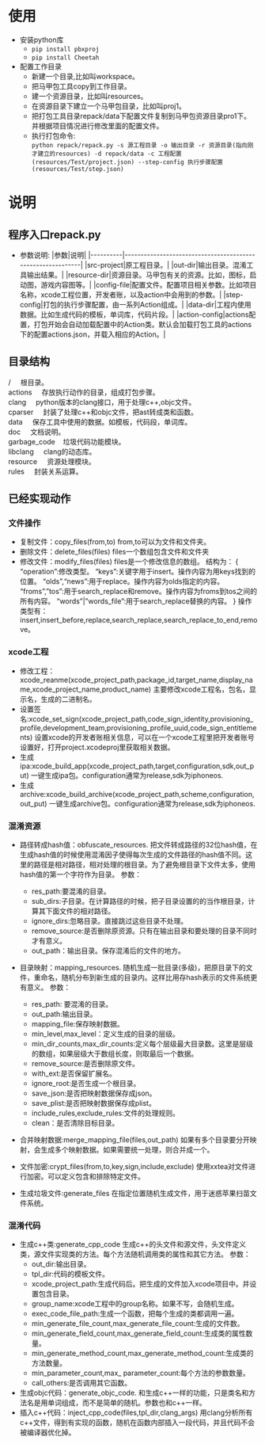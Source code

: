 <!-- TITLE:打包工具使用说明 -->

# 使用

- 安装python库
  -  `pip install pbxproj`
  -  `pip install Cheetah`
- 配置工作目录
  - 新建一个目录,比如叫workspace。
  - 把马甲包工具copy到工作目录。
  - 建一个资源目录，比如叫resources。
  - 在资源目录下建立一个马甲包目录，比如叫proj1。
  - 把打包工具目录repack/data下配置文件复制到马甲包资源目录pro1下。并根据项目情况进行修改里面的配置文件。
  - 执行打包命令:<br/> 
    `python repack/repack.py -s 源工程目录 -o 输出目录 -r 资源目录(指向刚才建立的resources) -d repack/data -c 工程配置(resources/Test/project.json) --step-config 执行步骤配置(resources/Test/step.json)`

# 说明

## 程序入口repack.py
- 参数说明:
  |参数|说明|
  |----------|------------------------------------------------------------|
  |src-project|原工程目录。|
  |out-dir|输出目录。混淆工具输出结果。|
  |resource-dir|资源目录。马甲包有关的资源。比如，图标，启动图，游戏内容图等。|
  |config-file|配置文件。配置项目相关参数。比如项目名称，xcode工程位置，开发者账，以及action中会用到的参数。|
  |step-config|打包的执行步骤配置，由一系列Action组成。|
  |data-dir|工程内使用数据。比如生成代码的模板，单词库，代码片段。|
  |action-config|actions配置，打包开始会自动加载配置中的Action类。默认会加载打包工具的actions下的配置actions.json，并载入相应的Action。|

## 目录结构
   /            &nbsp;&nbsp;&nbsp;&nbsp;根目录。<br/> 
    actions     &nbsp;&nbsp;&nbsp;&nbsp;存放执行动作的目录，组成打包步骤。<br/> 
    clang		&nbsp;&nbsp;&nbsp;&nbsp;python版本的clang接口，用于处理c++,objc文件。<br/> 
    cparser		&nbsp;&nbsp;&nbsp;&nbsp;封装了处理c++和objc文件，把ast转成类和函数。<br/> 
    data		&nbsp;&nbsp;&nbsp;&nbsp;保存工具中使用的数据。如模板，代码段，单词库。<br/> 
    doc			&nbsp;&nbsp;&nbsp;&nbsp;文档说明。<br/> 
    garbage_code&nbsp;&nbsp;&nbsp;&nbsp;垃圾代码功能模块。<br/> 
    libclang	&nbsp;&nbsp;&nbsp;&nbsp;clang的动态库。<br/> 
    resource	&nbsp;&nbsp;&nbsp;&nbsp;资源处理模块。<br/> 
    rules		&nbsp;&nbsp;&nbsp;&nbsp;封装关系运算。<br/> 


## 已经实现动作
### 文件操作
   - 复制文件：copy_files(from,to)
        from,to可以为文件和文件夹。
   - 删除文件：delete_files(files)
        files一个数组包含文件和文件夹
   - 修改文件：modify_files(files) 
        files是一个修改信息的数组。
        结构为：
        {
        “operation”:修改类型。
        “keys”:关键字用于insert。操作内容为用keys找到的位置。
        “olds”,“news”:用于replace。操作内容为olds指定的内容。
        “froms”,”tos”:用于search_replace和remove。操作内容为froms到tos之间的所有内容。
        “words”|”words_file”:用于search_replace替换的内容。
        }
        操作类型有：insert,insert_before,replace,search_replace,search_replace_to_end,remove。

### xcode工程

- 修改工程：xcode_reanme(xcode_project_path,package_id,target_name,display_name,xcode_project_name,product_name)
主要修改xcode工程名，包名，显示名，生成的二进制名。
- 设置签名:xcode_set_sign(xcode_project_path,code_sign_identity,provisioning_profile,development_team,provisioning_profile_uuid,code_sign_entitlements)
设置xcode的开发者账相关信息，可以在一个xcode工程里把开发者账号设置好，打开project.xcodeproj里获取相关数据。
- 生成ipa:xcode_build_app(xcode_project_path,target,configuration,sdk,out_put)
一键生成ipa包。configuration通常为release,sdk为iphoneos.
- 生成archive:xcode_build_archive(xcode_project_path,scheme,configuration,out_put)
一键生成archive包。configuration通常为release,sdk为iphoneos.

### 混淆资源
- 路径转成hash值：obfuscate_resources.
    把文件转成路径的32位hash值，在生成hash值的时候使用混淆因子使得每次生成的文件路径的hash值不同。这里的路径是相对路径，相对处理的根目录。为了避免根目录下文件太多，使用hash值的第一个字符作为目录。
 参数：
  -	res_path:要混淆的目录。
  - sub_dirs:子目录。在计算路径的时候，把子目录设置的的当作根目录，计算其下面文件的相对路径。
  - ignore_dirs:忽略目录。直接跳过这些目录不处理。
  - remove_source:是否删除原资源。只有在输出目录和要处理的目录不同时才有意义。
  - out_path：输出目录。保存混淆后的文件的地方。
- 目录映射：mapping_resources.
    随机生成一批目录(多级)，把原目录下的文件，重命名，随机分布到新生成的目录内。这样比用存hash表示的文件系统更有意义。
  参数：
  - res_path: 要混淆的目录。
  -	out_path:输出目录。
  - mapping_file:保存映射数据。
  - min_level,max_level：定义生成的目录的层级。
  - min_dir_counts,max_dir_counts:定义每个层级最大目录数。这里是层级的数组，如果层级大于数组长度，则取最后一个数据。
  - remove_source:是否删除原文件。
  - with_ext:是否保留扩展名。
  - ignore_root:是否生成一个根目录。
  - save_json:是否把映射数据保存成json。
  - save_plist:是否把映射数据保存成plist。
  - include_rules,exclude_rules:文件的处理规则。
  - clean：是否清除目标目录。

- 合并映射数据:merge_mapping_file(files,out_path)
    如果有多个目录要分开映射，会生成多个映射数据。如果需要统一处理，则合并成一个。
- 文件加密:crypt_files(from,to,key,sign,include,exclude)
使用xxtea对文件进行加密。可以定义包含和排除特定文件。
- 生成垃圾文件:generate_files
    在指定位置随机生成文件，用于迷惑苹果扫苗文件系统。
### 混淆代码	
- 生成c++类:generate_cpp_code
    生成c++的头文件和源文件，头文件定义类，源文件实现类的方法。每个方法随机调用类的属性和其它方法。
参数：
  - out_dir:输出目录。
  - tpl_dir:代码的模板文件。
  - xcode_project_path:生成代码后。把生成的文件加入xcode项目中。并设置包含目录。
  - group_name:xcode工程中的group名称。如果不写，会随机生成。
  - exec_code_file_path:生成一个函数，把每个生成的类都调用一遍。
  - min_generate_file_count,max_generate_file_count:生成的文件数。
  - min_generate_field_count,max_generate_field_count:生成类的属性数量。
  - min_generate_method_count,max_generate_method_count:生成类的方法数量。
  - min_parameter_count,max_ parameter_count:每个方法的参数数量。
  - call_others:是否调用其它函数。
- 生成objc代码：generate_objc_code.
    和生成c++一样的功能，只是类名和方法名是用单词组成，而不是简单的随机。参数也和c++一样。
- 插入c++代码：inject_cpp_code(files,tpl_dir,clang_args)
用clang分析所有c++文件，得到有实现的函数，随机在函数内部插入一段代码，并且代码不会被编译器优化掉。

